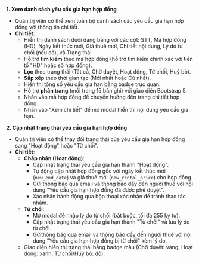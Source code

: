 **1. Xem danh sách yêu cầu gia hạn hợp đồng**

-   Quản trị viên có thể xem toàn bộ danh sách các yêu cầu gia hạn hợp đồng với thông tin chi tiết.
-   **Chi tiết**:
    -   Hiển thị danh sách dưới dạng bảng với các cột: STT, Mã hợp đồng (HD), Ngày kết thúc mới, Giá thuê mới, Chi tiết nội dung, Lý do từ chối (nếu có), và Trạng thái.
    -   Hỗ trợ **tìm kiếm** theo mã hợp đồng (hỗ trợ tìm kiếm chính xác với tiền tố "HD" hoặc số hợp đồng).
    -   **Lọc** theo trạng thái (Tất cả, Chờ duyệt, Hoạt động, Từ chối, Huỷ bỏ).
    -   **Sắp xếp** theo thời gian tạo (Mới nhất hoặc Cũ nhất).
    -   Hiển thị tổng số yêu cầu gia hạn bằng badge trực quan.
    -   Hỗ trợ **phân trang** (mỗi trang 15 bản ghi) với giao diện Bootstrap 5.
    -   Nhấn vào mã hợp đồng để chuyển hướng đến trang chi tiết hợp đồng.
    -   Nhấn vào "Xem chi tiết" để mở modal hiển thị nội dung yêu cầu gia hạn.

**2. Cập nhật trạng thái yêu cầu gia hạn hợp đồng**

-   Quản trị viên có thể thay đổi trạng thái của yêu cầu gia hạn hợp đồng sang "Hoạt động" hoặc "Từ chối".
-   **Chi tiết**:
    -   **Chấp nhận (Hoạt động)**:
        -   Cập nhật trạng thái yêu cầu gia hạn thành "Hoạt động".
        -   Tự động cập nhật hợp đồng gốc với ngày kết thúc mới (`new_end_date`) và giá thuê mới (`new_rental_price`) cho hợp đồng.
        -   Gửi thông báo qua email và thông báo đẩy đến người thuê với nội dung "Yêu cầu gia hạn hợp đồng đã được phê duyệt".
        -   Xác nhận hành động qua hộp thoại xác nhận để tránh thao tác nhầm.
    -   **Từ chối**:
        -   Mở modal để nhập lý do từ chối (bắt buộc, tối đa 255 ký tự).
        -   Cập nhật trạng thái yêu cầu gia hạn thành "Từ chối" và lưu lý do từ chối.
        -   Gửithông báo qua email và thông báo đẩy đến người thuê với nội dung "Yêu cầu gia hạn hợp đồng bị từ chối" kèm lý do.
    -   Giao diện hiển thị trạng thái bằng badge màu (Chờ duyệt: vàng, Hoạt động: xanh, Từ chối/Huỷ bỏ: đỏ).
